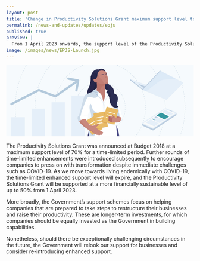 ```yaml
---
layout: post
title: 'Change in Productivity Solutions Grant maximum support level to 50% from 1 April 2023'
permalink: /news-and-updates/updates/epjs
published: true
preview: |
  From 1 April 2023 onwards, the support level of the Productivity Solutions Grant will be up to 50% for all sectors.
image: /images/news/EPJS-Launch.jpg
---
```


<img src="/images/news/Update_PSG_Changes_2023.jpg" aria-hidden="true">

The Productivity Solutions Grant was announced at Budget 2018 at a maximum support level of 70% for a time-limited period. Further rounds of time-limited enhancements were introduced subsequently to encourage companies to press on with transformation despite immediate challenges such as COVID-19. As we move towards living endemically with COVID-19, the time-limited enhanced support level will expire, and the Productivity Solutions Grant will be supported at a more financially sustainable level of up to 50% from 1 April 2023.

More broadly, the Government’s support schemes focus on helping companies that are prepared to take steps to restructure their businesses and raise their productivity. These are longer-term investments, for which companies should be equally invested as the Government in building capabilities.

Nonetheless, should there be exceptionally challenging circumstances in the future, the Government will relook our support for businesses and consider re-introducing enhanced support. 


<script src="/jquery/jquery.min.js"></script>
<script src="/jquery/bp-menu-new-tab.js"></script>
